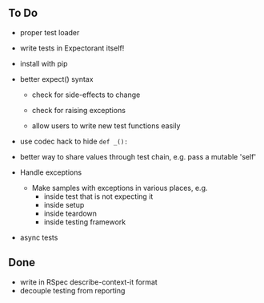 To Do
-----

- proper test loader

- write tests in Expectorant itself!

- install with pip

- better expect() syntax

    - check for side-effects to change

    - check for raising exceptions

    - allow users to write new test functions easily

- use codec hack to hide `def _():`

- better way to share values through test chain, e.g. pass a mutable 'self'

- Handle exceptions
    - Make samples with exceptions in various places, e.g.
        - inside test that is not expecting it
        - inside setup
        - inside teardown
        - inside testing framework

- async tests



Done
----
- write in RSpec describe-context-it format
- decouple testing from reporting
